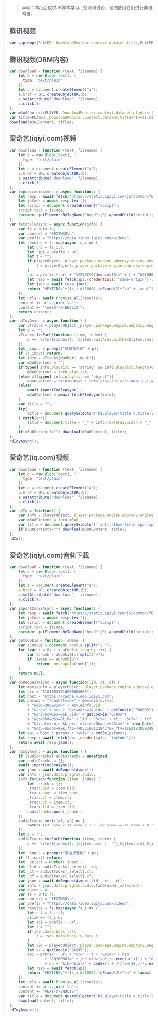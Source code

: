 > > 声明：本页面仅供JS脚本学习、交流和讨论，请勿使用它们进行非法勾当。
> 
> ## 腾讯视频
> 
> ```js
> var a=prompt(PLAYER._DownloadMonitor.context.dataset.title,PLAYER._DownloadMonitor.context.dataset.ckc?PLAYER._DownloadMonitor.context.dataset.currentVideoUrl:PLAYER._DownloadMonitor.context.dataset.currentVideoUrl.replace(/:.*qq.com/g,"://defaultts.tc.qq.com/defaultts.tc.qq.com"));
> ```
> 
> ## 腾讯视频(DRM内容)
> 
> ```js
> var download = function (text, filename) {
>     let b = new Blob([text], {
>       type: 'text/plain'
>     });
>     let a = document.createElement("a");
>     a.href = URL.createObjectURL(b);
>     a.setAttribute("download", filename);
>     a.click();
> };
> var m3u8Content=PLAYER._DownloadMonitor.context.dataset.playList[0].m3u8;
> var title=PLAYER._DownloadMonitor.context.dataset.title+"[v+a].m3u8";
> download(m3u8Content, title);
> ```
> 
> ## 爱奇艺(iqiyi.com)视频
> 
> ```js
> var download = function (text, filename) {
>     let b = new Blob([text], {
>       type: 'text/plain'
>     });
>     let a = document.createElement("a");
>     a.href = URL.createObjectURL(b);
>     a.setAttribute("download", filename);
>     a.click();
> };
> var importCmd5xAsync = async function() {
>     let resp = await fetch("https://static.iqiyi.com/js/common/f6a3054843de4645b34d205a9f377d25.js");
>     let jsCode = await resp.text();
>     let script = document.createElement("script");
>     script.text = jsCode;
>     document.getElementsByTagName("head")[0].appendChild(script);
> };
> var fetchFlvAsync = async function(info) {
>     var fs = info.fs;
>     var content = "#EXTM3U\n";
>     var prefix = "https://data.video.iqiyi.com/videos";
>     let results = fs.map(async fs_i => {
>         let url = fs_i.l;
>         let  api = prefix + url;
>         let t = "";
>         if(playerObject._player.package.engine.adproxy.engine.movieinfo.current.boss){
>             t = playerObject._player.package.engine.adproxy.engine.movieinfo.current.boss.data.t;
>         }
>         api = prefix + url + "%E2%9C%97domain=1&t=" + t + "&QY00001=" + /qd_uid=(\d+)/g.exec(url)[1] + "&ib=4&ptime=0&ibt=" + cmd5x(t + /\/(\w{10,})/g.exec(url)[1]);
>         let resp = await fetch(api,{credentials: 'same-origin'});
>         let json = await resp.json();
>         return "#EXTINF:"+(fs_i.d/1000).toFixed(2)+"\n" + json["l"];
>     });
>     let urls = await Promise.all(results);
>     content += urls.join('\n');
>     content += "\n#EXT-X-ENDLIST";
>     return content;
> };
> var ndIqyAsync = async function() {
>     var vTracks = playerObject._player.package.engine.adproxy.engine.movieinfo.current.vidl.filter(a=>a.isUsable).sort((a,b)=>b.vsize-a.vsize);
>     let p = "";
>     vTracks.forEach(function (item, index) {
>         p += `\r\n[${index}]: [${item.realArea.width}x${item.realArea.height}]_${(item.vsize / 1024 / 1024).toFixed(2)}MB`;
>     });
>     let _input = prompt("请选择视频" + p);
>     if (!_input) return;
>     let info = vTracks[Number(_input)];
>     var m3u8Content = "";
>     if(typeof info.playlist == "string" && info.playlist.length>0){
>         m3u8Content = info.playlist;
>     }else if(typeof info.playlist == "object"){
>         m3u8Content = "#EXTM3U\n" + info.playlist.urls.map((u,i)=>"#EXTINF:"+info.playlist.durations[i]+",\nhttps:"+u+info.playlist.qdp[/\/(\w{10,})/g.exec(u)[1]]).join('\n') + "\n#EXT-X-ENDLIST";
>     }else{
>         await importCmd5xAsync();
>         m3u8Content = await fetchFlvAsync(info);
>     }
>     var title = "";
>     try{
>         title = document.querySelector('h1.player-title a.title-link[title]')['title'] + "_" + document.querySelector('h1.player-title em').innerText + "_" + info.realArea.width + "_" + info.realArea.height + "_" + (info.code == 2 ? "H264": "H265") + "_" + document.getElementsByClassName("iqp-time-dur")[0].innerText.replace(/:/, ".") + "_" + (info.vsize / 1024 / 1024).toFixed(2) + "MB.m3u8";
>     } catch(err){
>         title = document.title + "_" + info.realArea.width + "_" + info.realArea.height + "_" + (info.code == 2 ? "H264": "H265") + "_" + document.getElementsByClassName("iqp-time-dur")[0].innerText.replace(/:/, ".") + "_" + (info.vsize / 1024 / 1024).toFixed(2) + "MB.m3u8";
>     } 
>     if(m3u8Content!="") download(m3u8Content, title);
> };
> ndIqyAsync();
> ```
> 
> ## 爱奇艺(iq.com)视频
> 
> ```js
> var download = function (text, filename) {
>     let b = new Blob([text], {
>       type: 'text/plain'
>     });
>     let a = document.createElement("a");
>     a.href = URL.createObjectURL(b);
>     a.setAttribute("download", filename);
>     a.click();
> };
> var ndIq = function() {
>     var info = playerObject._player.package.engine.adproxy.engine.movieinfo.current.originalData.data.program.video.find(a=>a._selected);
>     var m3u8Content = info.m3u8;
>     var title = document.querySelector('.intl-album-title span span').innerText.trim() + "_" + document.querySelector('.intl-play-title a').nextSibling.nodeValue + "_" + info.scrsz + "_" + (info.code == 2 ? "H264": "H265") + "_" + document.getElementsByClassName("iqp-time-dur")[0].innerText.replace(/:/, ".") + "_" + (info.vsize / 1024 / 1024).toFixed(2) + "MB.m3u8";
>     if(m3u8Content!="") download(m3u8Content, title);
> };
> ndIq();
> ```
> 
> ## 爱奇艺(iqiyi.com)音轨下载
> 
> ```js
> var download = function (text, filename) {
>     let b = new Blob([text], {
>       type: 'text/plain'
>     });
>     let a = document.createElement("a");
>     a.href = URL.createObjectURL(b);
>     a.setAttribute("download", filename);
>     a.click();
> };
> var importCmd5xAsync = async function() {
>     let resp = await fetch("https://static.iqiyi.com/js/common/f6a3054843de4645b34d205a9f377d25.js");
>     let jsCode = await resp.text();
>     let script = document.createElement("script");
>     script.text = jsCode;
>     document.getElementsByTagName("head")[0].appendChild(script);
> };
> var getCookie = function (sName) {
>     var aCookie = document.cookie.split("; ");
>     for (var i = 0; i < aCookie.length; i++) {
>         var aCrumb = aCookie[i].split("=");
>         if (sName == aCrumb[0])
>             return unescape(aCrumb[1]);
>     }
>     return null;
> };
> var doRequestAsync = async function(lid, ct, cf) {
>     let movieinfo = playerObject._player.package.engine.adproxy.engine.movieinfo;
>     let src = "01010031010000000000";
>     let host = "https://cache.video.iqiyi.com";
>     let params = "/dash?tvid=" + movieinfo.tvid
>         + "&bid=300&vid=" + movieinfo.vid
>         + "&src=" + src + "&vt=0&rs=1&uid=" + getCookie("P00003")
>         + "&ori=pcw&ps=0&k_uid=" + getCookie("QC005")
>         + "&pt=0&d=0&s=&lid=" + lid + "&ct=" + ct + "&cf=" + (cf == "aac" ? "2" : "1") + "&k_tag=1&ost=0&ppt=0&dfp=" + getCookie("__dfp")
>         + "&locale=zh_cn&k_err_retries=0&qd_v=2&tm=" + (new Date()).getTime()
>         + "&qdy=a&qds=0&k_ft1=740531601218477&k_ft4=1162183859249156&k_ft5=1&ut=1&ut=5";
>     let api = host + params + "&vf=" + cmd5x(params);
>     let resp = await fetch(api,{credentials: 'include'});
>     return await resp.json();
> };
> var ndIqyAsync = async function() {
>     if (audioTracks) audioTracks = undefined;
>     var audioTracks = [];
>     await importCmd5xAsync();
>     var json = await doRequestAsync();
>     var info = json.data.program.audio;
>     info.forEach(function (item, index) {
>         let _track = {};
>         _track.bid = item.bid;
>         _track.name = item.name;
>         _track.cf = item.cf;
>         _track.ct = item.ct;
>         _track.lid = item.lid;
>         audioTracks.push(_track);
>     });
>     audioTracks.sort((a1, a2) => {
>         return (a2.name < a1.name ? 1 : (a2.name == a1.name ? 0 : -1)) + (a2.bid - a1.bid);
>     });
>     let p = "";
>     audioTracks.forEach(function (item, index) {
>         p += `\r\n[${index}]: {${item.name || ""}_${item.bid}_${item.cf}}`;
>     });
>     let _input = prompt("请选择音轨" + p);
>     if (!_input) return;
>     let _select = Number(_input);
>     let _lid = audioTracks[_select].lid;
>     let _ct = audioTracks[_select].ct;
>     let _cf = audioTracks[_select].cf;
>     var json = await doRequestAsync(_lid, _ct, _cf);
>     var info = json.data.program.audio.find(a=>a._selected);
>     var aSize = 0;
>     var fs = info.fs;
>     var content = "#EXTM3U\n";
>     var prefix = "https://data.video.iqiyi.com/videos";
>     let results = fs.map(async fs_i => {
>         let url = fs_i.l;
>         aSize += fs_i.b;
>         let api = prefix + url;
>         let t = "";
>         if(json.data.boss_ts){
>             t = json.data.boss_ts.data.t;
>         }
>         let vid = playerObject._player.package.engine.adproxy.engine.movieinfo.vid;
>         let su = getCookie("QC005");
>         api = prefix + url + "&t=" + t + "&vid=" + vid
>                 + "&QY00001=" + /qd_uid=(\d+)/g.exec(url)[1] + "&su="
>                 + su + "&ib=4&ibt=" + cmd5x(t + /\/(\w{10,})/g.exec(url)[1]) + "&ptime=0";
>         let resp = await fetch(api);
>         return "#EXTINF:"+(fs_i.d/1000).toFixed(2)+"\n" + (await resp.json())["l"];
>     });
>     let urls = await Promise.all(results);
>     content += urls.join('\n');
>     content += "#EXT-X-ENDLIST";
>     var title = document.querySelector('h1.player-title a.title-link[title]')['title'] + "_" + document.querySelector('h1.player-title em').innerText + `_${(info.name || "")}_${info.cf}_` + (aSize / 1024 / 1024).toFixed(2) + "MB.m3u8";
>     download(content, title);
> };
> ndIqyAsync();
> ```

